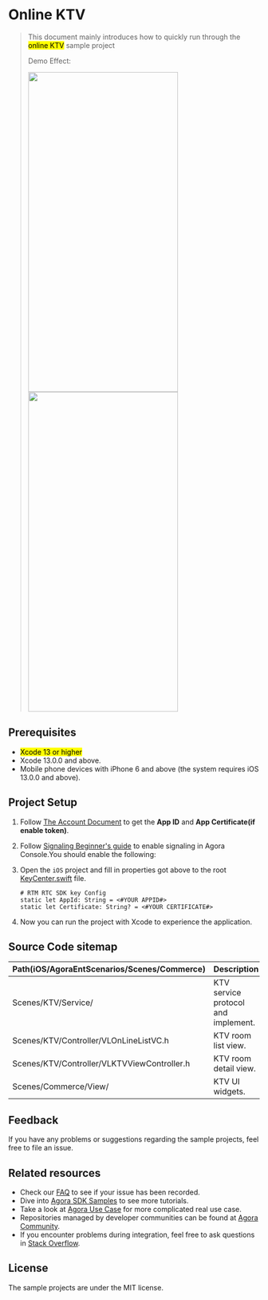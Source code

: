 # Online KTV

> This document mainly introduces how to quickly run through the <mark>online KTV</mark> sample project
> 
> Demo Effect:
> 
> <img src="https://accktvpic.oss-cn-beijing.aliyuncs.com/pic/github_readme/agora-live/ktv_create_room.png" width="300" height="640"><img src="https://accktvpic.oss-cn-beijing.aliyuncs.com/pic/github_readme/agora-live/ktv_room_detail.png" width="300" height="640">

## Prerequisites

- <mark>Xcode 13 or higher </mark>
- Xcode 13.0.0 and above.
- Mobile phone devices with iPhone 6 and above (the system requires iOS 13.0.0 and above).

## Project Setup

1. Follow [The Account Document](https://docs.agora.io/en/video-calling/reference/manage-agora-account) to get the **App ID** and **App Certificate(if enable token)**.
2. Follow [Signaling Beginner's guide](https://docs.agora.io/en/signaling/get-started/beginners-guide?platform=ios) to enable signaling in Agora Console.You should enable the following:
3. Open the `iOS` project and fill in properties got above to the root [KeyCenter.swift](../../KeyCenter.swift) file. 

    ```
    # RTM RTC SDK key Config
    static let AppId: String = <#YOUR APPID#>
    static let Certificate: String? = <#YOUR CERTIFICATE#>
    ```
4. Now you can run the project with Xcode to experience the application.

## Source Code sitemap

| Path(iOS/AgoraEntScenarios/Scenes/Commerce) | Description                                                                          |
|--------------------------------------------------|--------------------------------------------------------------------------------------|
| Scenes/KTV/Service/                              | KTV service protocol and implement.                                     |
| Scenes/KTV/Controller/VLOnLineListVC.h                  | KTV room list view.                                                               |
| Scenes/KTV/Controller/VLKTVViewController.h                | KTV room detail view.                                                             |
| Scenes/Commerce/View/                               | KTV UI widgets.                                                         |

## Feedback

If you have any problems or suggestions regarding the sample projects, feel free to file an issue.

## Related resources

- Check our [FAQ](https://docs.agora.io/en/faq) to see if your issue has been recorded.
- Dive into [Agora SDK Samples](https://github.com/AgoraIO) to see more tutorials.
- Take a look at [Agora Use Case](https://github.com/AgoraIO-usecase) for more complicated real use case.
- Repositories managed by developer communities can be found at [Agora Community](https://github.com/AgoraIO-Community).
- If you encounter problems during integration, feel free to ask questions in [Stack Overflow](https://stackoverflow.com/questions/tagged/agora.io).

## License

The sample projects are under the MIT license.
